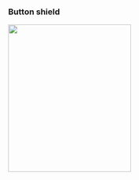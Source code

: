 

<h3> Button shield </h3>

<div>
<img src="https://user-images.githubusercontent.com/97064928/158056860-7bca5581-e3cc-415d-a589-138499d74f0e.png" height="300" width="250">
</div>


